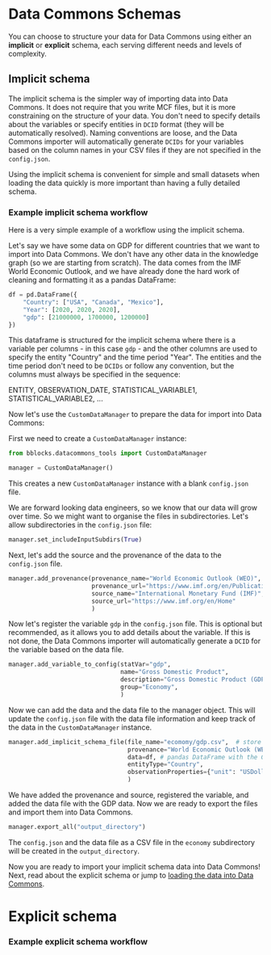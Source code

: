 # Data Commons Schemas

You can choose to structure your data for Data Commons using either an **implicit** or **explicit** schema, each
serving different needs and levels of complexity.

## Implicit schema

The implicit schema is the simpler way of importing data into Data Commons. It
does not require that you write MCF files, but it is more constraining on the structure of your data. 
You don't need to specify details about the variables or specify entities in `DCID` format (they will be
automatically resolved). Naming conventions are loose, and the Data Commons importer will automatically generate `DCIDs`
for your variables based on the column names in your CSV files if they are not specified in the `config.json`.

Using the implicit schema is convenient for simple and small datasets when loading the data quickly is more important 
than having a fully detailed schema.

### Example implicit schema workflow

Here is a very simple example of a workflow using the implicit schema.

Let's say we have some data on GDP for different countries that we want to import into Data Commons. We don't 
have any other data in the knowledge graph (so we are starting from scratch). The data comes from the IMF World
Economic Outlook, and we have already done the hard work of cleaning and formatting it as a pandas DataFrame:

```python
df = pd.DataFrame({
    "Country": ["USA", "Canada", "Mexico"],
    "Year": [2020, 2020, 2020],
    "gdp": [21000000, 1700000, 1200000]
})
```

This dataframe is structured for the implicit schema where there is a variable per columns - in this
case `gdp` - and the other columns are used to specify the entity "Country" and the time period "Year". The entities
and the time period don't need to be `DCIDs` or follow any convention, but the columns must always be specified in the
sequence:

ENTITY, OBSERVATION_DATE, STATISTICAL_VARIABLE1, STATISTICAL_VARIABLE2, ...

Now let's use the `CustomDataManager` to prepare the data for import into Data Commons:

First we need to create a `CustomDataManager` instance:

```python
from bblocks.datacommons_tools import CustomDataManager

manager = CustomDataManager()
```

This creates a new `CustomDataManager` instance with a blank `config.json` file.

We are forward looking data engineers, so we know that our data will grow over time. So we might want to organise the
files in subdirectories. Let's allow subdirectories in the `config.json` file:

```python
manager.set_includeInputSubdirs(True)
```

Next, let's add the source and the provenance of the data to the `config.json` file.

```python
manager.add_provenance(provenance_name="World Economic Outlook (WEO)",
                       provenance_url="https://www.imf.org/en/Publications/WEO",
                       source_name="International Monetary Fund (IMF)",
                       source_url="https://www.imf.org/en/Home"
                       )
```

Now let's register the variable `gdp` in the `config.json` file. This is optional but recommended, as it allows you to
add details about the variable. If this is not done, the Data Commons importer will automatically generate a 
`DCID` for the variable based on the data file.

```python
manager.add_variable_to_config(statVar="gdp",
                               name="Gross Domestic Product",
                               description="Gross Domestic Product (GDP) is the total value of all goods and services produced in a country in a given year.",
                               group="Economy",
                               )
```

Now we can add the data and the data file to the manager object. This will update the `config.json` file with the
data file information and keep track of the data in the `CustomDataManager` instance.

```python
manager.add_implicit_schema_file(file_name="ecomomy/gdp.csv",  # store the data in the gdp file in the ecomomy subdirectory
                                 provenance="World Economic Outlook (WEO)", 
                                 data=df, # pandas DataFrame with the GDP data
                                 entityType="Country",
                                 observationProperties={"unit": "USDollar"} # specify the unit of the variable
                                 )
```

We have added the provenance and source, registered the variable, and added the data file with the GDP data. Now
we are ready to export the files and import them into Data Commons.

```python
manager.export_all("output_directory")
```

The `config.json` and the data file as a CSV file in the `economy` subdirectory will be created in 
the `output_directory`.

Now you are ready to import your implicit schema data into Data Commons! Next, read about the explicit schema
or jump to [loading the data into Data Commons](./loading-data.md).

# Explicit schema

[//]: # (<--- TODO: Add about explicit schema here --->)

### Example explicit schema workflow

[//]: # (<--- TODO: add explicit workflow --->)